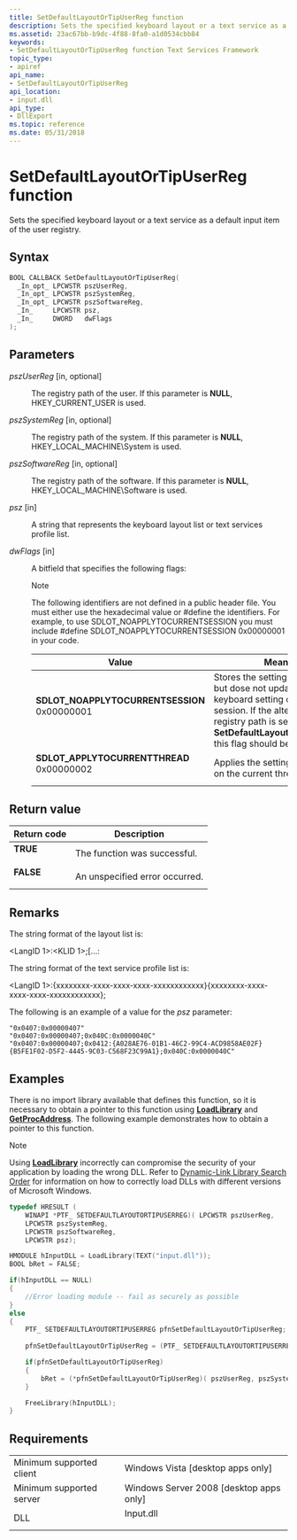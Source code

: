 ```yaml
---
title: SetDefaultLayoutOrTipUserReg function
description: Sets the specified keyboard layout or a text service as a default input item of the user registry.
ms.assetid: 23ac67bb-b9dc-4f88-8fa0-a1d0534cbb84
keywords:
- SetDefaultLayoutOrTipUserReg function Text Services Framework
topic_type:
- apiref
api_name:
- SetDefaultLayoutOrTipUserReg
api_location:
- input.dll
api_type:
- DllExport
ms.topic: reference
ms.date: 05/31/2018
---
```


# SetDefaultLayoutOrTipUserReg function

Sets the specified keyboard layout or a text service as a default input item of the user registry.

## Syntax


```C++
BOOL CALLBACK SetDefaultLayoutOrTipUserReg(
  _In_opt_ LPCWSTR pszUserReg,
  _In_opt_ LPCWSTR pszSystemReg,
  _In_opt_ LPCWSTR pszSoftwareReg,
  _In_     LPCWSTR psz,
  _In_     DWORD   dwFlags
);
```



## Parameters

<dl> <dt>

*pszUserReg* \[in, optional\]
</dt> <dd>

The registry path of the user. If this parameter is **NULL**, HKEY\_CURRENT\_USER is used.

</dd> <dt>

*pszSystemReg* \[in, optional\]
</dt> <dd>

The registry path of the system. If this parameter is **NULL**, HKEY\_LOCAL\_MACHINE\\System is used.

</dd> <dt>

*pszSoftwareReg* \[in, optional\]
</dt> <dd>

The registry path of the software. If this parameter is **NULL**, HKEY\_LOCAL\_MACHINE\\Software is used.

</dd> <dt>

*psz* \[in\]
</dt> <dd>

A string that represents the keyboard layout list or text services profile list.

</dd> <dt>

*dwFlags* \[in\]
</dt> <dd>

A bitfield that specifies the following flags:

> [!Note]  
> The following identifiers are not defined in a public header file. You must either use the hexadecimal value or \#define the identifiers. For example, to use SDLOT\_NOAPPLYTOCURRENTSESSION you must include \#define SDLOT\_NOAPPLYTOCURRENTSESSION 0x00000001 in your code.

 



| Value                                                                                                                                                                                                                                                                         | Meaning                                                                                                                                                                                                                      |
|-------------------------------------------------------------------------------------------------------------------------------------------------------------------------------------------------------------------------------------------------------------------------------|------------------------------------------------------------------------------------------------------------------------------------------------------------------------------------------------------------------------------|
| <span id="SDLOT_NOAPPLYTOCURRENTSESSION"></span><span id="sdlot_noapplytocurrentsession"></span><dl> <dt>**SDLOT\_NOAPPLYTOCURRENTSESSION**</dt> <dt>0x00000001</dt> </dl> | Stores the setting in the registry but dose not update the runtime keyboard setting of the current session. If the alternative registry path is set in **SetDefaultLayoutOrTipUserReg**, this flag should be set.<br/> |
| <span id="SDLOT_APPLYTOCURRENTTHREAD"></span><span id="sdlot_applytocurrentthread"></span><dl> <dt>**SDLOT\_APPLYTOCURRENTTHREAD**</dt> <dt>0x00000002</dt> </dl>          | Applies the setting immediately on the current thread.<br/>                                                                                                                                                            |



 

</dd> </dl>

## Return value



| Return code                                                                          | Description                               |
|--------------------------------------------------------------------------------------|-------------------------------------------|
| <dl> <dt>**TRUE**</dt> </dl>  | The function was successful.<br/>   |
| <dl> <dt>**FALSE**</dt> </dl> | An unspecified error occurred.<br/> |



 

## Remarks

The string format of the layout list is:

<LangID 1>:<KLID 1>;\[...<LangID N>:<KLID N>

The string format of the text service profile list is:

<LangID 1>:{xxxxxxxx-xxxx-xxxx-xxxx-xxxxxxxxxxxx}{xxxxxxxx-xxxx-xxxx-xxxx-xxxxxxxxxxxx};

The following is an example of a value for the *psz* parameter:


```
"0x0407:0x00000407"
"0x0407:0x00000407;0x040C:0x0000040C"
"0x0407:0x00000407;0x0412:{A028AE76-01B1-46C2-99C4-ACD9858AE02F}{B5FE1F02-D5F2-4445-9C03-C568F23C99A1};0x040C:0x0000040C"
```



## Examples

There is no import library available that defines this function, so it is necessary to obtain a pointer to this function using [**LoadLibrary**](/windows/desktop/api/libloaderapi/nf-libloaderapi-loadlibrarya) and [**GetProcAddress**](/windows/desktop/api/libloaderapi/nf-libloaderapi-getprocaddress). The following example demonstrates how to obtain a pointer to this function.

> [!Note]  
> Using [**LoadLibrary**](/windows/desktop/api/libloaderapi/nf-libloaderapi-loadlibrarya) incorrectly can compromise the security of your application by loading the wrong DLL. Refer to [Dynamic-Link Library Search Order](/windows/desktop/Dlls/dynamic-link-library-search-order) for information on how to correctly load DLLs with different versions of Microsoft Windows.

 


```C++
typedef HRESULT (
    WINAPI *PTF_ SETDEFAULTLAYOUTORTIPUSERREG)( LPCWSTR pszUserReg, 
    LPCWSTR pszSystemReg, 
    LPCWSTR pszSoftwareReg, 
    LPCWSTR psz);

HMODULE hInputDLL = LoadLibrary(TEXT("input.dll"));
BOOL bRet = FALSE;

if(hInputDLL == NULL)
{
    //Error loading module -- fail as securely as possible 
}
else
{
    PTF_ SETDEFAULTLAYOUTORTIPUSERREG pfnSetDefaultLayoutOrTipUserReg;
    
    pfnSetDefaultLayoutOrTipUserReg = (PTF_ SETDEFAULTLAYOUTORTIPUSERREG)GetProcAddress(hInputDLL, "SetDefaultLayoutOrTipUserReg");

    if(pfnSetDefaultLayoutOrTipUserReg)
    {
        bRet = (*pfnSetDefaultLayoutOrTipUserReg)( pszUserReg, pszSystemReg, pszSoftwareReg, psz);
    }

    FreeLibrary(hInputDLL);
}
```



## Requirements



|                                     |                                                                                      |
|-------------------------------------|--------------------------------------------------------------------------------------|
| Minimum supported client<br/> | Windows Vista \[desktop apps only\]<br/>                                       |
| Minimum supported server<br/> | Windows Server 2008 \[desktop apps only\]<br/>                                 |
| DLL<br/>                      | <dl> <dt>Input.dll</dt> </dl> |



 

